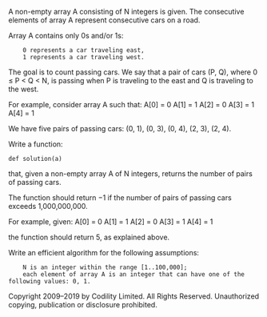 A non-empty array A consisting of N integers is given. The consecutive elements of array A represent consecutive cars on a road.

Array A contains only 0s and/or 1s:

        0 represents a car traveling east,
        1 represents a car traveling west.

The goal is to count passing cars. We say that a pair of cars (P, Q), where 0 ≤ P < Q < N, is passing when P is traveling to the east and Q is traveling to the west.

For example, consider array A such that:
  A[0] = 0
  A[1] = 1
  A[2] = 0
  A[3] = 1
  A[4] = 1

We have five pairs of passing cars: (0, 1), (0, 3), (0, 4), (2, 3), (2, 4).

Write a function:

    def solution(a)

that, given a non-empty array A of N integers, returns the number of pairs of passing cars.

The function should return −1 if the number of pairs of passing cars exceeds 1,000,000,000.

For example, given:
  A[0] = 0
  A[1] = 1
  A[2] = 0
  A[3] = 1
  A[4] = 1

the function should return 5, as explained above.

Write an efficient algorithm for the following assumptions:

        N is an integer within the range [1..100,000];
        each element of array A is an integer that can have one of the following values: 0, 1.

Copyright 2009–2019 by Codility Limited. All Rights Reserved. Unauthorized copying, publication or disclosure prohibited.
